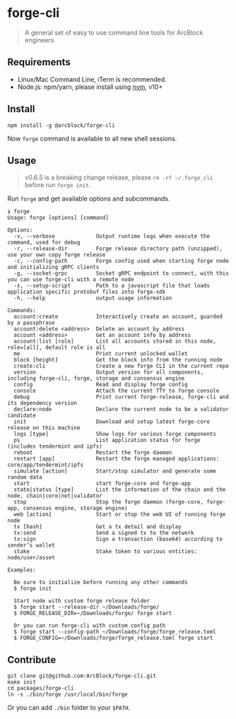 # forge-cli

> A general set of easy to use command line tools for ArcBlock engineers

## Requirements

* Linux/Mac Command Line, iTerm is recommended.
* Node.js: npm/yarn, please install using [nvm](https://github.com/creationix/nvm), v10+

## Install

```shell
npm install -g @arcblock/forge-cli
```

Now `forge` command is available to all new shell sessions.

## Usage

> v0.6.5 is a breaking change release, please `rm -rf ~/.forge_cli` before run `forge init`.

Run `forge` and get available options and subcommands.

```text
❯ forge
Usage: forge [options] [command]

Options:
  -v, --verbose             Output runtime logs when execute the command, used for debug
  -r, --release-dir         Forge release directory path (unzipped), use your own copy forge release
  -c, --config-path         Forge config used when starting forge node and initializing gRPC clients
  -g, --socket-grpc         Socket gRPC endpoint to connect, with this you can use forge-cli with a remote node
  -s, --setup-script        Path to a javascript file that loads application specific protobuf files into forge-sdk
  -h, --help                output usage information

Commands:
  account:create            Interactively create an account, guarded by a passphrase
  account:delete <address>  Delete an account by address
  account <address>         Get an account info by address
  account:list [role]       List all accounts stored in this node, role=[all], default role is all
  me                        Print current unlocked wallet
  block [height]            Get the block info from the running node
  create:cli                Create a new forge CLI in the current repo
  version                   Output version for all components, including forge-cli, forge, storage and consensus engine
  config                    Read and display forge config
  console                   Attach the current TTY to forge console
  debug                     Print current forge-release, forge-cli and its dependency version
  declare:node              Declare the current node to be a validator candidate
  init                      Download and setup latest forge-core release on this machine
  logs [type]               Show logs for various forge components
  ps                        List application status for forge (includes tendermint and ipfs)
  reboot                    Restart the forge daemon
  restart [app]             Restart the forge managed applications: core/app/tendermint/ipfs
  simulate [action]         Start/stop simulator and generate some random data
  start                     start forge-core and forge-app
  state|status [type]       List the information of the chain and the node, chain|core|net|validator
  stop                      Stop the forge daemon (forge-core, forge-app, consensus engine, storage engine)
  web [action]              Start or stop the web UI of running forge node
  tx [hash]                 Get a tx detail and display
  tx:send                   Send a signed tx to the network
  tx:sign                   Sign a transaction (base64) according to sender’s wallet
  stake                     Stake token to various entities: node/user/asset

Examples:

  Be sure to initialize before running any other commands
  $ forge init

  Start node with custom forge release folder
  $ forge start --release-dir ~/Downloads/forge/
  $ FORGE_RELEASE_DIR=~/Downloads/forge/ forge start

  Or you can run forge-cli with custom config path
  $ forge start --config-path ~/Downloads/forge/forge_release.toml
  $ FORGE_CONFIG=~/Downloads/forge/forge_release.toml forge start
```

## Contribute

```shell
git clone git@github.com:ArcBlock/forge-cli.git
make init
cd packages/forge-cli
ln -s ./bin/forge /usr/local/bin/forge
```

Or you can add `./bin` folder to your `$PATH`.
